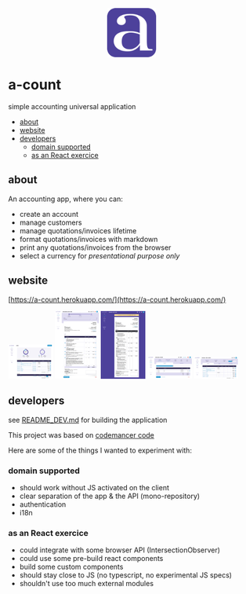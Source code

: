 <img src="assets/a-count-logo.svg" width="100" heigh="100" style="display: block; margin: 0 auto"/>

# a-count

simple accounting universal application  

<!-- START doctoc generated TOC please keep comment here to allow auto update -->
<!-- DON'T EDIT THIS SECTION, INSTEAD RE-RUN doctoc TO UPDATE -->


- [about](#about)
- [website](#website)
- [developers](#developers)
  - [domain supported](#domain-supported)
  - [as an React exercice](#as-an-react-exercice)

<!-- END doctoc generated TOC please keep comment here to allow auto update -->

## about

An accounting app, where you can:

- create an account
- manage customers
- manage quotations/invoices lifetime
- format quotations/invoices with markdown
- print any quotations/invoices from the browser
- select a currency for *presentational purpose only*

## website

[https://a-count.herokuapp.com/](https://a-count.herokuapp.com/)  

<img src="assets/screenshots/01-home.png" width="18%"></img> <img src="assets/screenshots/02-quotation.png" width="18%"></img> <img src="assets/screenshots/03-quotation-preview.png" width="18%"></img> <img src="assets/screenshots/04-invoice.png" width="18%"></img> <img src="assets/screenshots/05-customer.png" width="18%"></img> 

## developers

see [README_DEV.md](/README_DEV.md) for building the application

This project was based on [codemancer code](https://crypt.codemancers.com/posts/2017-06-03-reactjs-server-side-rendering-with-router-v4-and-redux/)

Here are some of the things I wanted to experiment with:

### domain supported 

- should work without JS activated on the client
- clear separation of the app & the API (mono-repository)
- authentication
- i18n

### as an React exercice

- could integrate with some browser API (IntersectionObserver)
- could use some pre-build react components
- build some custom components
- should stay close to JS (no typescript, no experimental JS specs)
- shouldn't use too much external modules
